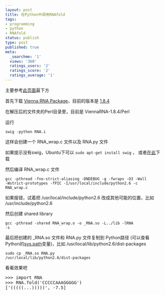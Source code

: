 ```yaml
---
layout: post
title: 在Python中调用RNAfold
tags:
- programming
- python
- RNAfold
status: publish
type: post
published: true
meta:
  _searchme: '1'
  views: '360'
  ratings_users: '2'
  ratings_score: '2'
  ratings_average: '1'
---
```

主要参考<a href="http://www.biopython.org/wiki/Scriptcentral">此页面</a>最下方

首先下载 <a href="http://www.tbi.univie.ac.at/RNA/" target="_blank">Vienna RNA Package</a>，目前的版本是 <a href="http://www.tbi.univie.ac.at/RNA/ViennaRNA-1.8.4.tar.gz" target="_self">1.8.4</a>

在解压后的文件夹的Perl目录里，目前是 ViennaRNA-1.8.4/Perl

运行

<code>swig -python RNA.i</code>

这样会创建一个 RNA_wrap.c 文件以及 RNA.py 文件

如果提示没有swig，Ubuntu下可以 <code>sudo apt-get install swig</code> ， 或者<a href="http://www.swig.org/index.php" target="_blank">在此</a>下载

然后编译 RNA_wrap.c 文件

<code>gcc -pthread -fno-strict-aliasing -DNDEBUG -g -fwrapv -O3 -Wall -Wstrict-prototypes -fPIC -I/usr/local/include/python2.6 -c RNA_wrap.c</code>

如果报错，试着把 /usr/local/include/python2.6 改成其他可能的位置，比如 /usr/include/python2.6

然后创建 shared library

<code>gcc -pthread -shared RNA_wrap.o -o _RNA.so -L../lib -lRNA -s</code>

最后把创建的 _RNA.so 文件和 RNA.py 文件复制到 Python路径 (可以查看Python的<a href="http://docs.python.org/library/sys.html#sys.path">sys.path</a>变量)，比如 /usr/local/lib/python2.6/dist-packages

<code>sudo cp _RNA.so RNA.py  /usr/local/lib/python2.6/dist-packages</code>

看看效果吧
<pre>&gt;&gt;&gt; import RNA
&gt;&gt;&gt; RNA.fold('CCCCCAAAGGGGG')
['(((((...)))))', -7.5]</pre>